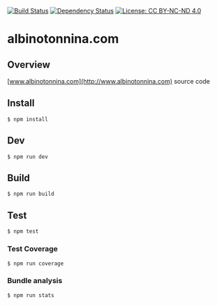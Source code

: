 [![Build Status](https://travis-ci.org/albinotonnina/albinotonnina.com.svg?branch=master)](https://travis-ci.org/albinotonnina/albinotonnina.com)
[![Dependency Status](https://www.versioneye.com/user/projects/59ad2212368b08003311bb22/badge.svg?style=flat-square)](https://www.versioneye.com/user/projects/59ad2212368b08003311bb22)
[![License: CC BY-NC-ND 4.0](https://img.shields.io/badge/License-CC%20BY--NC--ND%204.0-lightgrey.svg)](https://creativecommons.org/licenses/by-nc-nd/4.0/)


# albinotonnina.com

## Overview

[www.albinotonnina.com](http://www.albinotonnina.com) source code

## Install
	$ npm install

## Dev
    $ npm run dev

## Build
	$ npm run build

## Test
	$ npm test

### Test Coverage
    $ npm run coverage

### Bundle analysis
	$ npm run stats

